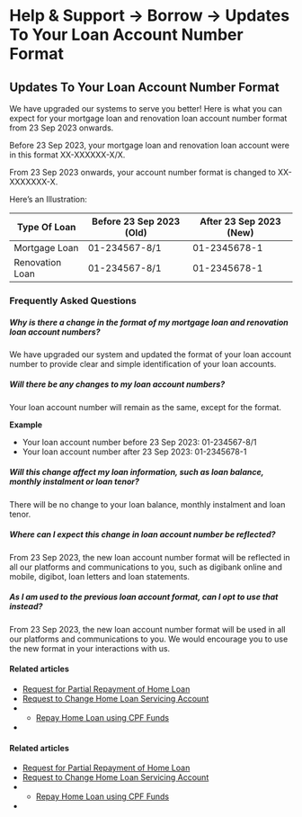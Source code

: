 # Help & Support -> Borrow -> Updates To Your Loan Account Number Format

## Updates To Your Loan Account Number Format

We have upgraded our systems to serve you better! Here is what you can expect for your mortgage loan and renovation loan account number format from 23 Sep 2023 onwards.

  
Before 23 Sep 2023, your mortgage loan and renovation loan account were in this format XX-XXXXXX-X/X.   
  
From 23 Sep 2023 onwards, your account number format is changed to XX-XXXXXXX-X. 

Here’s an Illustration: 

Type Of Loan | Before 23 Sep 2023 (Old) | After 23 Sep 2023 (New)  
---|---|---  
Mortgage Loan | 01-234567-8/1 | 01-2345678-1  
Renovation Loan | 01-234567-8/1 | 01-2345678-1  
  


### Frequently Asked Questions

#####  Why is there a change in the format of my mortgage loan and renovation loan account numbers? 

We have upgraded our system and updated the format of your loan account number to provide clear and simple identification of your loan accounts. 

#####  Will there be any changes to my loan account numbers? 

Your loan account number will remain as the same, except for the format.  
  
**Example**  


  * Your loan account number before 23 Sep 2023: 01-234567-8/1
  * Your loan account number after 23 Sep 2023: 01-2345678-1



#####  Will this change affect my loan information, such as loan balance, monthly instalment or loan tenor? 

There will be no change to your loan balance, monthly instalment and loan tenor. 

#####  Where can I expect this change in loan account number be reflected?

From 23 Sep 2023, the new loan account number format will be reflected in all our platforms and communications to you, such as digibank online and mobile, digibot, loan letters and loan statements. 

#####  As I am used to the previous loan account format, can I opt to use that instead? 

From 23 Sep 2023, the new loan account number format will be used in all our platforms and communications to you. We would encourage you to use the new format in your interactions with us. 

#### Related articles

  * [Request for Partial Repayment of Home Loan](https://www.dbs.com.sg/personal/support/loans-homeloan-partial-repayment.html)
  * [Request to Change Home Loan Servicing Account](https://www.dbs.com.sg/personal/support/loans-homeloan-change-loan-servicing-account.html)
  *   * [Repay Home Loan using CPF Funds](https://www.dbs.com.sg/personal/support/loans-homeloan-repay-using-cpf-funds.html)
  * 


#### Related articles

  * [Request for Partial Repayment of Home Loan](https://www.dbs.com.sg/personal/support/loans-homeloan-partial-repayment.html)
  * [Request to Change Home Loan Servicing Account](https://www.dbs.com.sg/personal/support/loans-homeloan-change-loan-servicing-account.html)
  *   * [Repay Home Loan using CPF Funds](https://www.dbs.com.sg/personal/support/loans-homeloan-repay-using-cpf-funds.html)
  * 


